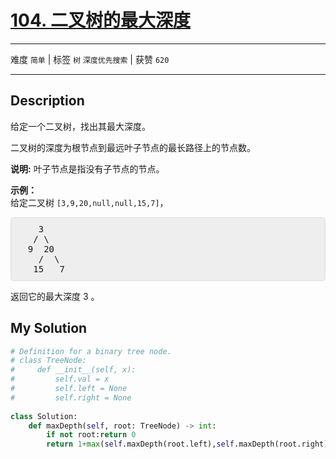 # [104. 二叉树的最大深度](https://leetcode-cn.com/problems/maximum-depth-of-binary-tree/)

---

难度 `简单` | 标签 `树` `深度优先搜索`  | 获赞 `620`

---

## Description

<style>
section pre{
    background-color: #eee;
    border: 1px solid #ddd;
    padding:10px;
    border-radius: 5px;
}
</style>
<section>
<p>给定一个二叉树，找出其最大深度。</p>
<p>二叉树的深度为根节点到最远叶子节点的最长路径上的节点数。</p>
<p><strong>说明:</strong>&nbsp;叶子节点是指没有子节点的节点。</p>
<p><strong>示例：</strong><br>
给定二叉树 <code>[3,9,20,null,null,15,7]</code>，</p>
<pre>    3
   / \
  9  20
    /  \
   15   7</pre>
<p>返回它的最大深度&nbsp;3 。</p>
</section>

## My Solution

```python
# Definition for a binary tree node.
# class TreeNode:
#     def __init__(self, x):
#         self.val = x
#         self.left = None
#         self.right = None
 
class Solution:
    def maxDepth(self, root: TreeNode) -> int:
        if not root:return 0
        return 1+max(self.maxDepth(root.left),self.maxDepth(root.right))
```

